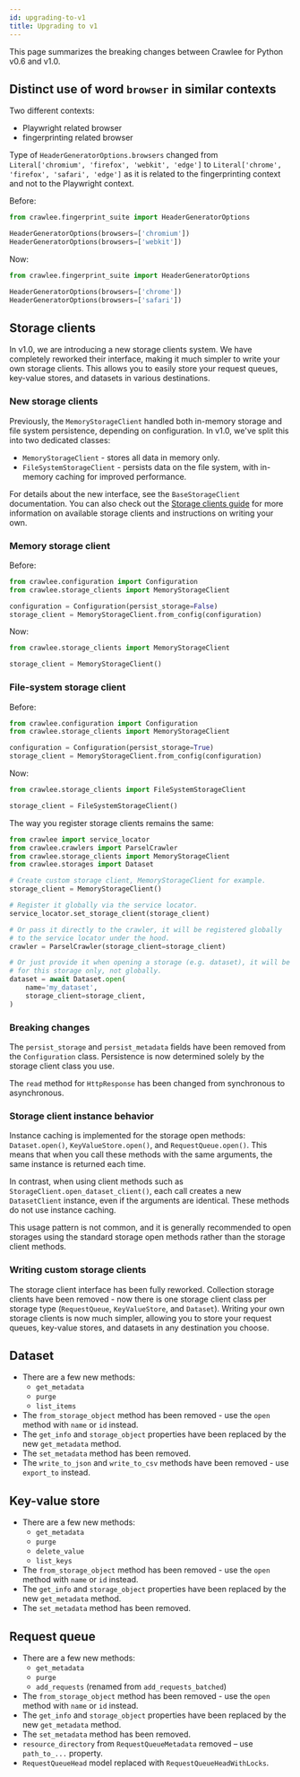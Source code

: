 ```yaml
---
id: upgrading-to-v1
title: Upgrading to v1
---
```


This page summarizes the breaking changes between Crawlee for Python v0.6 and v1.0.

## Distinct use of word `browser` in similar contexts

Two different contexts:
- Playwright related browser
- fingerprinting related browser

Type of `HeaderGeneratorOptions.browsers` changed from `Literal['chromium', 'firefox', 'webkit', 'edge']` to `Literal['chrome', 'firefox', 'safari', 'edge']` as it is related to the fingerprinting context and not to the Playwright context.

Before:

```python
from crawlee.fingerprint_suite import HeaderGeneratorOptions

HeaderGeneratorOptions(browsers=['chromium'])
HeaderGeneratorOptions(browsers=['webkit'])
```

Now:

```python
from crawlee.fingerprint_suite import HeaderGeneratorOptions

HeaderGeneratorOptions(browsers=['chrome'])
HeaderGeneratorOptions(browsers=['safari'])
```

## Storage clients

In v1.0, we are introducing a new storage clients system. We have completely reworked their interface,
making it much simpler to write your own storage clients. This allows you to easily store your request queues,
key-value stores, and datasets in various destinations.

### New storage clients

Previously, the `MemoryStorageClient` handled both in-memory storage and file system persistence, depending
on configuration. In v1.0, we've split this into two dedicated classes:

- `MemoryStorageClient` - stores all data in memory only.
- `FileSystemStorageClient` - persists data on the file system, with in-memory caching for improved performance.

For details about the new interface, see the `BaseStorageClient` documentation. You can also check out
the [Storage clients guide](https://crawlee.dev/python/docs/guides/) for more information on available
storage clients and instructions on writing your own.

### Memory storage client

Before:

```python
from crawlee.configuration import Configuration
from crawlee.storage_clients import MemoryStorageClient

configuration = Configuration(persist_storage=False)
storage_client = MemoryStorageClient.from_config(configuration)
```

Now:

```python
from crawlee.storage_clients import MemoryStorageClient

storage_client = MemoryStorageClient()
```

### File-system storage client

Before:

```python
from crawlee.configuration import Configuration
from crawlee.storage_clients import MemoryStorageClient

configuration = Configuration(persist_storage=True)
storage_client = MemoryStorageClient.from_config(configuration)
```

Now:

```python
from crawlee.storage_clients import FileSystemStorageClient

storage_client = FileSystemStorageClient()
```

The way you register storage clients remains the same:

```python
from crawlee import service_locator
from crawlee.crawlers import ParselCrawler
from crawlee.storage_clients import MemoryStorageClient
from crawlee.storages import Dataset

# Create custom storage client, MemoryStorageClient for example.
storage_client = MemoryStorageClient()

# Register it globally via the service locator.
service_locator.set_storage_client(storage_client)

# Or pass it directly to the crawler, it will be registered globally
# to the service locator under the hood.
crawler = ParselCrawler(storage_client=storage_client)

# Or just provide it when opening a storage (e.g. dataset), it will be used
# for this storage only, not globally.
dataset = await Dataset.open(
    name='my_dataset',
    storage_client=storage_client,
)
```

### Breaking changes

The `persist_storage` and `persist_metadata` fields have been removed from the `Configuration` class.
Persistence is now determined solely by the storage client class you use.

The `read` method for `HttpResponse` has been changed from synchronous to asynchronous.

### Storage client instance behavior

Instance caching is implemented for the storage open methods: `Dataset.open()`, `KeyValueStore.open()`,
and `RequestQueue.open()`. This means that when you call these methods with the same arguments,
the same instance is returned each time.

In contrast, when using client methods such as `StorageClient.open_dataset_client()`, each call creates
a new `DatasetClient` instance, even if the arguments are identical. These methods do not use instance caching.

This usage pattern is not common, and it is generally recommended to open storages using the standard storage
open methods rather than the storage client methods.

### Writing custom storage clients

The storage client interface has been fully reworked. Collection storage clients have been removed - now there is
one storage client class per storage type (`RequestQueue`, `KeyValueStore`, and `Dataset`). Writing your own storage
clients is now much simpler, allowing you to store your request queues, key-value stores, and datasets in any
destination you choose.

## Dataset

- There are a few new methods:
  - `get_metadata`
  - `purge`
  - `list_items`
- The `from_storage_object` method has been removed - use the `open` method with `name` or `id` instead.
- The `get_info` and `storage_object` properties have been replaced by the new `get_metadata` method.
- The `set_metadata` method has been removed.
- The `write_to_json` and `write_to_csv` methods have been removed - use `export_to` instead.

## Key-value store

- There are a few new methods:
  - `get_metadata`
  - `purge`
  - `delete_value`
  - `list_keys`
- The `from_storage_object` method has been removed - use the `open` method with `name` or `id` instead.
- The `get_info` and `storage_object` properties have been replaced by the new `get_metadata` method.
- The `set_metadata` method has been removed.

## Request queue

- There are a few new methods:
  - `get_metadata`
  - `purge`
  - `add_requests` (renamed from `add_requests_batched`)
- The `from_storage_object` method has been removed - use the `open` method with `name` or `id` instead.
- The `get_info` and `storage_object` properties have been replaced by the new `get_metadata` method.
- The `set_metadata` method has been removed.
- `resource_directory` from `RequestQueueMetadata` removed – use `path_to_...` property.
- `RequestQueueHead` model replaced with `RequestQueueHeadWithLocks`.
